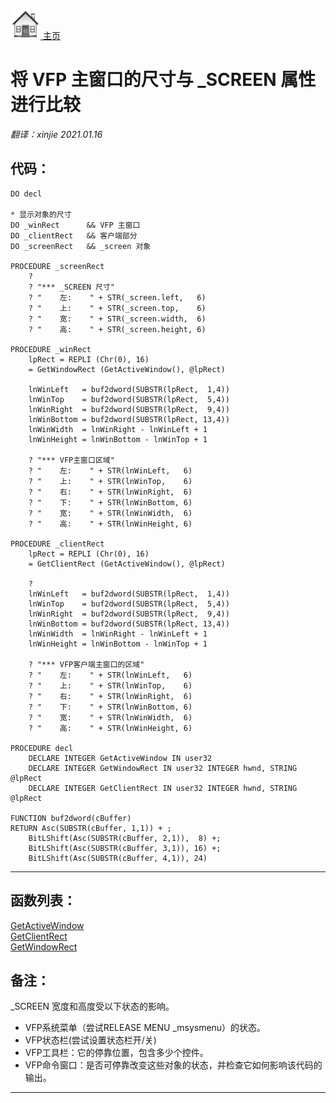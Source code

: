 [<img src="../images/home.png"> 主页 ](https://github.com/VFP9/Win32API)  

# 将 VFP 主窗口的尺寸与 _SCREEN 属性进行比较
_翻译：xinjie  2021.01.16_

## 代码：
```foxpro  
DO decl

* 显示对象的尺寸
DO _winRect      && VFP 主窗口
DO _clientRect   && 客户端部分
DO _screenRect   && _screen 对象

PROCEDURE _screenRect
	?
	? "*** _SCREEN 尺寸"
	? "    左:    " + STR(_screen.left,   6)
	? "    上:    " + STR(_screen.top,    6)
	? "    宽:    " + STR(_screen.width,  6)
	? "    高:    " + STR(_screen.height, 6)

PROCEDURE _winRect
	lpRect = REPLI (Chr(0), 16)
	= GetWindowRect (GetActiveWindow(), @lpRect)
	
	lnWinLeft   = buf2dword(SUBSTR(lpRect,  1,4))
	lnWinTop    = buf2dword(SUBSTR(lpRect,  5,4))
	lnWinRight  = buf2dword(SUBSTR(lpRect,  9,4))
	lnWinBottom = buf2dword(SUBSTR(lpRect, 13,4))
	lnWinWidth  = lnWinRight - lnWinLeft + 1
	lnWinHeight = lnWinBottom - lnWinTop + 1

	? "*** VFP主窗口区域"
	? "    左:    " + STR(lnWinLeft,   6)
	? "    上:    " + STR(lnWinTop,    6)
	? "    右:    " + STR(lnWinRight,  6)
	? "    下:    " + STR(lnWinBottom, 6)
	? "    宽:    " + STR(lnWinWidth,  6)
	? "    高:    " + STR(lnWinHeight, 6)

PROCEDURE _clientRect
	lpRect = REPLI (Chr(0), 16)
	= GetClientRect (GetActiveWindow(), @lpRect)
	
	?
	lnWinLeft   = buf2dword(SUBSTR(lpRect,  1,4))
	lnWinTop    = buf2dword(SUBSTR(lpRect,  5,4))
	lnWinRight  = buf2dword(SUBSTR(lpRect,  9,4))
	lnWinBottom = buf2dword(SUBSTR(lpRect, 13,4))
	lnWinWidth  = lnWinRight - lnWinLeft + 1
	lnWinHeight = lnWinBottom - lnWinTop + 1

	? "*** VFP客户端主窗口的区域"
	? "    左:    " + STR(lnWinLeft,   6)
	? "    上:    " + STR(lnWinTop,    6)
	? "    右:    " + STR(lnWinRight,  6)
	? "    下:    " + STR(lnWinBottom, 6)
	? "    宽:    " + STR(lnWinWidth,  6)
	? "    高:    " + STR(lnWinHeight, 6)

PROCEDURE decl
	DECLARE INTEGER GetActiveWindow IN user32
	DECLARE INTEGER GetWindowRect IN user32 INTEGER hwnd, STRING @lpRect
	DECLARE INTEGER GetClientRect IN user32 INTEGER hwnd, STRING @lpRect

FUNCTION buf2dword(cBuffer)
RETURN Asc(SUBSTR(cBuffer, 1,1)) + ;
	BitLShift(Asc(SUBSTR(cBuffer, 2,1)),  8) +;
	BitLShift(Asc(SUBSTR(cBuffer, 3,1)), 16) +;
	BitLShift(Asc(SUBSTR(cBuffer, 4,1)), 24)  
```  
***  


## 函数列表：
[GetActiveWindow](../libraries/user32/GetActiveWindow.md)  
[GetClientRect](../libraries/user32/GetClientRect.md)  
[GetWindowRect](../libraries/user32/GetWindowRect.md)  

## 备注：
_SCREEN 宽度和高度受以下状态的影响。 
* VFP系统菜单（尝试RELEASE MENU _msysmenu）的状态。 
* VFP状态栏(尝试设置状态栏开/关)  
* VFP工具栏：它的停靠位置，包含多少个控件。 
* VFP命令窗口：是否可停靠改变这些对象的状态，并检查它如何影响该代码的输出。 
  
***  

